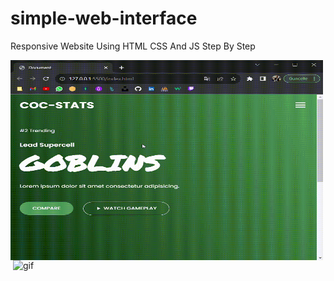 # simple-web-interface
Responsive Website Using HTML CSS And JS Step By Step
<p><img align="left" alt="gif" src="https://github.com/mstfakrsu/simple-web-interface/blob/main/gif1.gif" width="500" height="320" /></p>

<p><img align="right" alt="gif" src="https://github.com/mstfakrsu/simple-web-interface/blob/main/gif2.gif" width="500" height="320" /></p>
